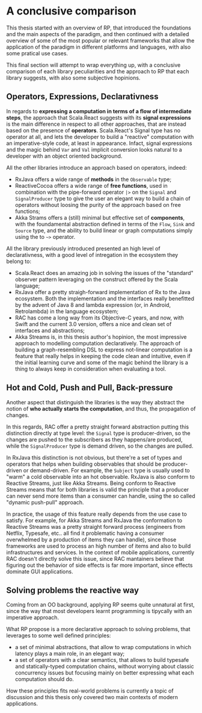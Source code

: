 # A conclusive comparison

This thesis started with an overview of RP, that introduced the foundations and the main aspects of the paradigm, and then continued with a detailed overview of some of the most popular or relevant frameworks that allow the application of the paradigm in different platforms and languages, with also some pratical use cases.

This final section will attempt to wrap everything up, with a conclusive comparison of each library peculiarities and the approach to RP that each library suggests, with also some subjective hopinions.

## Operators, Expressions, Declarativness

In regards to **expressing a computation in terms of a flow of intermediate steps**, the approach that Scala.React suggests with its **signal expressions** is the main difference in respect to all other approaches, that are instead based on the presence of **operators**.
Scala.React's Signal type has no operator at all, and lets the developer to build a "reactive" computation with an imperative-style code, at least in appearance. Infact, signal expressions and the magic behind `Var` and `Val` implicit conversion looks natural to a developer with an object oriented background.

All the other libraries introduce an approach based on operators, indeed:

- RxJava offers a wide range of **methods** in the `Observable` type;
- ReactiveCocoa offers a wide range of **free functions**, used in combination with the pipe-forward operator `|>` on the `Signal` and `SignalProducer` type to give the user an elegant way to build a chain of operators without loosing the purity of the approach based on free functions;
- Akka Strams offers a (still) minimal but effective set of **components**, with the foundamental abstraction defined in terms of the `Flow`, `Sink` and `Source` type, and the ability to build linear or graph computations simply using the to `~>` operator.

All the library previously introduced presented an high level of declarativness, with a good level of intregation in the ecosystem they belong to:

- Scala.React does an amazing job in solving the issues of the "standard" observer pattern leveraging on the construct offered by the Scala language;
- RxJava offer a pretty straigh-forward implementation of Rx to the Java ecosystem. Both the implementation and the interfaces really benefitted by the advent of Java 8 and lambda expression (or, in Android, Retrolambda) in the language ecosystem;
- RAC has come a long way from its Objective-C years, and now, with Swift and the current 3.0 version, offers a nice and clean set of interfaces and abstractions;
- Akka Streams is, in this thesis author's hopinion, the most impressive approach to modelling computation declaratively. The approach of building a graph-resembling DSL to express not-linear computation is a feature that really helps in keeping the code clean and intuitive, even if the initial learning curve and some of the magic behind the library is a thing to always keep in consideration when evaluating a tool.

## Hot and Cold, Push and Pull, Back-pressure

Another aspect that distinguish the libraries is the way they abstract the notion of **who actually starts the computation**, and thus, the propagation of changes.

In this regards, RAC offer a pretty straight forward abstraction putting this distinction directly at type level: the `Signal` type is producer-driven, so the changes are pushed to the subscribers as they happens/are produced, while the `SignalProducer` type is demand driven, so the changes are pulled.

In RxJava this distinction is not obvious, but there're a set of types and operators that helps when building observables that should be producer-driven or demand-driven. For example, the `Subject` type is usually used to "warm" a cold observable into an hot observable. RxJava is also conform to Reactive Streams, just like Akka Streams.
Being conform to Reactive Streams means that for both libraries is valid the principle that a producer can never send more items than a consumer can handle, using the so called "dynamic push-pull" approach.

In practice, the usage of this feature really depends from the use case to satisfy. For example, for Akka Streams and RxJava the conformation to Reactive Streams was a pretty straight forward process (engineers from Netflix, Typesafe, etc.. all find it problematic having a consumer overwhelmed by a production of items they can handle), since those frameworks are used to process an high number of items and also to build infrastructures and services.
In the context of mobile applications, currently RAC doesn't directly solve this issue, since RAC mantainers believe that figuring out the behavior of side effects is far more important, since effects dominate GUI applications.

## Solving problems the reactive way

Coming from an OO background, applying RP seems quite unnatural at first, since the way that most developers learnt programming is tipycally with an imperative approach.

What RP propose is a more declarative approach to solving problems, that leverages to some well defined principles:

- a set of minimal abstractions, that allow to wrap computations in which latency plays a main role, in an elegant way;
- a set of operators with a clear semantics, that allows to build typesafe and statically-typed computation chains, without worrying about classic concurrency issues but focusing mainly on better expressing what each computation should do.

How these principles fits real-world problems is currently a topic of discussion and this thesis only covered two main contexts of modern applications.
